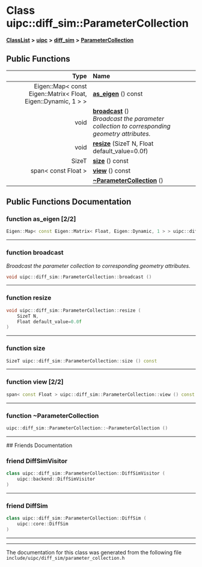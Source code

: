 

# Class uipc::diff\_sim::ParameterCollection



[**ClassList**](annotated.md) **>** [**uipc**](namespaceuipc.md) **>** [**diff\_sim**](namespaceuipc_1_1diff__sim.md) **>** [**ParameterCollection**](classuipc_1_1diff__sim_1_1_parameter_collection.md)










































## Public Functions

| Type | Name |
| ---: | :--- |
|  Eigen::Map&lt; const Eigen::Matrix&lt; Float, Eigen::Dynamic, 1 &gt; &gt; | [**as\_eigen**](#function-as_eigen-22) () const<br> |
|  void | [**broadcast**](#function-broadcast) () <br>_Broadcast the parameter collection to corresponding geometry attributes._  |
|  void | [**resize**](#function-resize) (SizeT N, Float default\_value=0.0f) <br> |
|  SizeT | [**size**](#function-size) () const<br> |
|  span&lt; const Float &gt; | [**view**](#function-view-22) () const<br> |
|   | [**~ParameterCollection**](#function-parametercollection) () <br> |




























## Public Functions Documentation




### function as\_eigen [2/2]

```C++
Eigen::Map< const Eigen::Matrix< Float, Eigen::Dynamic, 1 > > uipc::diff_sim::ParameterCollection::as_eigen () const
```




<hr>



### function broadcast 

_Broadcast the parameter collection to corresponding geometry attributes._ 
```C++
void uipc::diff_sim::ParameterCollection::broadcast () 
```




<hr>



### function resize 

```C++
void uipc::diff_sim::ParameterCollection::resize (
    SizeT N,
    Float default_value=0.0f
) 
```




<hr>



### function size 

```C++
SizeT uipc::diff_sim::ParameterCollection::size () const
```




<hr>



### function view [2/2]

```C++
span< const Float > uipc::diff_sim::ParameterCollection::view () const
```




<hr>



### function ~ParameterCollection 

```C++
uipc::diff_sim::ParameterCollection::~ParameterCollection () 
```




<hr>## Friends Documentation





### friend DiffSimVisitor 

```C++
class uipc::diff_sim::ParameterCollection::DiffSimVisitor (
    uipc::backend::DiffSimVisitor
) 
```




<hr>



### friend DiffSim 

```C++
class uipc::diff_sim::ParameterCollection::DiffSim (
    uipc::core::DiffSim
) 
```




<hr>

------------------------------
The documentation for this class was generated from the following file `include/uipc/diff_sim/parameter_collection.h`

